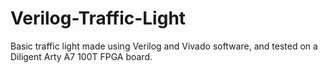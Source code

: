 # Verilog-Traffic-Light
Basic traffic light made using Verilog and Vivado software, and tested on a Diligent Arty A7 100T FPGA board.
